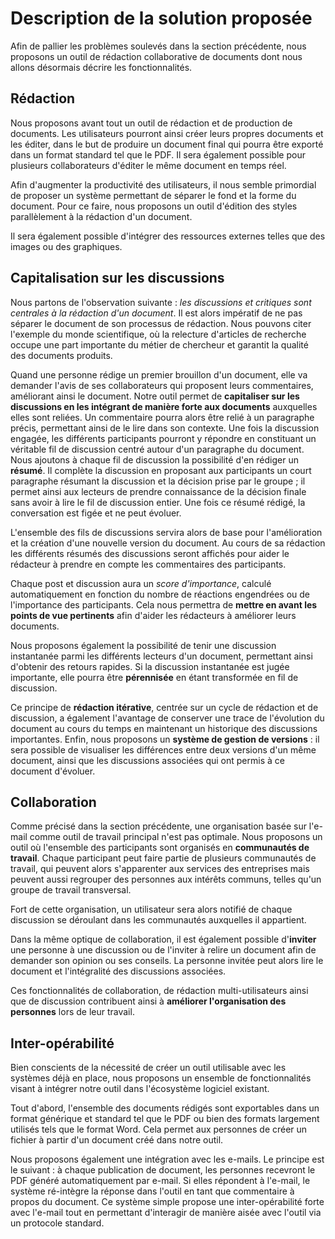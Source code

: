 # Description de la solution proposée
Afin de pallier les problèmes soulevés dans la section précédente, nous proposons un outil de rédaction collaborative de documents dont nous allons désormais décrire les fonctionnalités.

## Rédaction
Nous proposons avant tout un outil de rédaction et de production de documents. Les utilisateurs pourront ainsi créer leurs propres documents et les éditer, dans le but de produire un document final qui pourra être exporté dans un format standard tel que le PDF. Il sera également possible pour plusieurs collaborateurs d'éditer le même document en temps réel.

Afin d'augmenter la productivité des utilisateurs, il nous semble primordial de proposer un système permettant de séparer le fond et la forme du document. Pour ce faire, nous proposons un outil d'édition des styles parallèlement à la rédaction d'un document.

Il sera également possible d'intégrer des ressources externes telles que des images ou des graphiques.

## Capitalisation sur les discussions

Nous partons de l'observation suivante : *les discussions et critiques sont centrales à la rédaction d'un document*. Il est alors impératif de ne pas séparer le document de son processus de rédaction. Nous pouvons citer l'exemple du monde scientifique, où la relecture d'articles de recherche occupe une part importante du métier de chercheur et garantit la qualité des documents produits.

Quand une personne rédige un premier brouillon d'un document, elle va demander l'avis de ses collaborateurs qui proposent leurs commentaires, améliorant ainsi le document. Notre outil permet de **capitaliser sur les discussions en les intégrant de manière forte aux documents** auxquelles elles sont reliées. Un commentaire pourra alors être relié à un paragraphe précis, permettant ainsi de le lire dans son contexte. Une fois la discussion engagée, les différents participants pourront y répondre en constituant un véritable fil de discussion centré autour d'un paragraphe du document. Nous ajoutons à chaque fil de discussion la possibilité d'en rédiger un **résumé**. Il complète la discussion en proposant aux participants un court paragraphe résumant la discussion et la décision prise par le groupe ; il permet ainsi aux lecteurs de prendre connaissance de la décision finale sans avoir à lire le fil de discussion entier. Une fois ce résumé rédigé, la conversation est figée et ne peut évoluer.

L'ensemble des fils de discussions servira alors de base pour l'amélioration et la création d'une nouvelle version du document. Au cours de sa rédaction les différents résumés des discussions seront affichés pour aider le rédacteur à prendre en compte les commentaires des participants.

Chaque post et discussion aura un *score d'importance*, calculé automatiquement en fonction du nombre de réactions engendrées ou de l'importance des participants. Cela nous permettra de **mettre en avant les points de vue pertinents** afin d'aider les rédacteurs à améliorer leurs documents.

Nous proposons également la possibilité de tenir une discussion instantanée parmi les différents lecteurs d'un document, permettant ainsi d'obtenir des retours rapides. Si la discussion instantanée est jugée importante, elle pourra être **pérennisée** en étant transformée en fil de discussion.

Ce principe de **rédaction itérative**, centrée sur un cycle de rédaction et de discussion, a également l'avantage de conserver une trace de l'évolution du document au cours du temps en maintenant un historique des discussions importantes. Enfin, nous proposons un **système de gestion de versions** : il sera possible de visualiser les différences entre deux versions d'un même document, ainsi que les discussions associées qui ont permis à ce document d'évoluer.

## Collaboration
Comme précisé dans la section précédente, une organisation basée sur l'e-mail comme outil de travail principal n'est pas optimale. Nous proposons un outil où l'ensemble des participants sont organisés en **communautés de travail**. Chaque participant peut faire partie de plusieurs communautés de travail, qui peuvent alors s'apparenter aux services des entreprises mais peuvent aussi regrouper des personnes aux intérêts communs, telles qu'un groupe de travail transversal.

Fort de cette organisation, un utilisateur sera alors notifié de chaque discussion se déroulant dans les communautés auxquelles il appartient.

Dans la même optique de collaboration, il est également possible d'**inviter** une personne à une discussion ou de l'inviter à relire un document afin de demander son opinion ou ses conseils. La personne invitée peut alors lire le document et l'intégralité des discussions associées.

Ces fonctionnalités de collaboration, de rédaction multi-utilisateurs ainsi que de discussion contribuent ainsi à **améliorer l'organisation des personnes** lors de leur travail.

## Inter-opérabilité
Bien conscients de la nécessité de créer un outil utilisable avec les systèmes déjà en place, nous proposons un ensemble de fonctionnalités visant à intégrer notre outil dans l'écosystème logiciel existant.

Tout d'abord, l'ensemble des documents rédigés sont exportables dans un format générique et standard tel que le PDF ou bien des formats largement utilisés tels que le format Word. Cela permet aux personnes de créer un fichier à partir d'un document créé dans notre outil.

Nous proposons également une intégration avec les e-mails. Le principe est le suivant : à chaque publication de document, les personnes recevront le PDF généré automatiquement par e-mail. Si elles répondent à l'e-mail, le système ré-intègre la réponse dans l'outil en tant que commentaire à propos du document. Ce système simple propose une inter-opérabilité forte avec l'e-mail tout en permettant d'interagir de manière aisée avec l'outil via un protocole standard.

